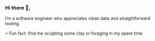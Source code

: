 ### Hi there 👋,

 I’m a software engineer who appreciates clean data and straightforward tooling.

<!-- 🚀 Currently working on:
  - 🛴 Next.js site
  - 🛹 Gatsby site -->
  
⚡ Fun fact: find me sculpting some clay or foraging in my spare time

<!--
**nikki-kiga/nikki-kiga** is a ✨ _special_ ✨ repository because its `README.md` (this file) appears on your GitHub profile.

Here are some ideas to get you started:

- 🔭 I’m currently working on ...
- 🌱 I’m currently learning ...
- 👯 I’m looking to collaborate on ...
- 🤔 I’m looking for help with ...
- 💬 Ask me about ...
- 📫 How to reach me: ...
- 😄 Pronouns: ...
- ⚡ Fun fact: find me 
-->
